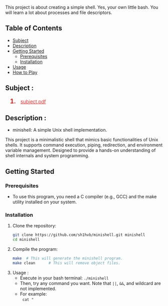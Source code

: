 This project is about creating a simple shell. Yes, your own little bash. You will learn a lot about processes and file descriptors.


## Table of Contents
- [Subject](#subject)
- [Description](#description)
- [Getting Started](#getting-started)
  - [Prerequisites](#prerequisites)
  - [Installation](#installation)
- [Usage](#usage)
- [How to Play](#how-to-play)
## Subject :
<ol style="margin-left: 15px;">
  <li style="font-size: 20px; font-weight: 600; color: red;">
     <a href="https://cdn.intra.42.fr/pdf/pdf/65357/en.subject.pdf" target="_blank" style="color: red; font-size: 15.5px; font-weight: 300; margin-left: 10px;"> subject.pdf </a>
  </li>
</ol>

## Description :
- minishell: A simple Unix shell implementation.

This project is a minimalistic shell that mimics basic functionalities of Unix shells. It supports command execution, piping, redirection, and environment variable management. Designed to provide a hands-on understanding of shell internals and system programming.
  
## Getting Started
### Prerequisites
- To use this program, you need a C compiler (e.g., GCC) and the make utility installed on your system.

### Installation
1. Clone the repository:
    ```bash
    git clone https://github.com/sh1hvb/minishell.git minishell
    cd minishell
    ```
2. Compile the program:
    ```bash
    make  # This will generate the minishell program.
    make clean      # This will remove object files.
    ```
3. Usage :
    <ul>
      <li>Execute in your bash terminal: <code>./minishell </code></li>
       <li>Then, try any command you want. Note that <code>||</code>, <code>&&</code>, and wildcard are not implemented.</li>
      <li>For example:<br>
      <code> cat "<Makefile" "<minishell.h" "|" "grep" ";" </code>
      </li>
    </ul>
    
   
